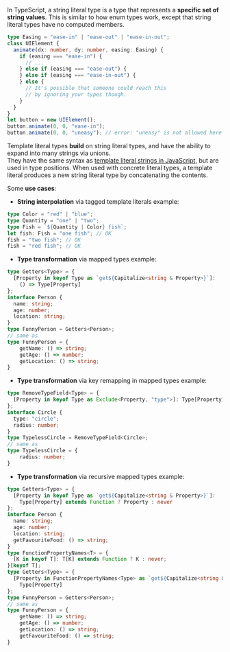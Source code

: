 In TypeScript, a string literal type is a type that represents a **specific set of string values**. This is similar to how enum types work, except that string literal types have no computed members.
```typescript
type Easing = "ease-in" | "ease-out" | "ease-in-out";
class UIElement {
  animate(dx: number, dy: number, easing: Easing) {
    if (easing === "ease-in") {
      // ...
    } else if (easing === "ease-out") {
    } else if (easing === "ease-in-out") {
    } else {
      // It's possible that someone could reach this
      // by ignoring your types though.
    }
  }
}
let button = new UIElement();
button.animate(0, 0, "ease-in");
button.animate(0, 0, "uneasy"); // error: "uneasy" is not allowed here
```
Template literal types **build** on string literal types, and have the ability to expand into many strings via unions.<br />
They have the same syntax as [template literal strings in JavaScript](../javascript/template-literal-strings.md), but are used in type positions. When used with concrete literal types, a template literal produces a new string literal type by concatenating the contents. 


Some **use cases**:

- **String interpolation** via tagged template literals
example: 
```typescript
type Color = "red" | "blue";
type Quantity = "one" | "two";
type Fish = `${Quantity | Color} fish`;
let fish: Fish = "one fish"; // OK
fish = "two fish"; // OK
fish = "red fish"; // OK
```

- **Type transformation** via mapped types
example: 
```typescript
type Getters<Type> = {
  [Property in keyof Type as `get${Capitalize<string & Property>}`]:
    () => Type[Property]
};
interface Person {
  name: string;
  age: number;
  location: string;
}
type FunnyPerson = Getters<Person>;
// same as
type FunnyPerson = {
    getName: () => string;
    getAge: () => number;
    getLocation: () => string;
}
```

- **Type transformation** via key remapping in mapped types
example: 
```typescript
type RemoveTypeField<Type> = {
  [Property in keyof Type as Exclude<Property, "type">]: Type[Property]
};
interface Circle {
  type: "circle";
  radius: number;
}
type TypelessCircle = RemoveTypeField<Circle>;
// same as
type TypelessCircle = {
    radius: number;
}
```

- **Type transformation** via recursive mapped types
example: 
```typescript
type Getters<Type> = {
  [Property in keyof Type as `get${Capitalize<string & Property>}`]:
    Type[Property] extends Function ? Property : never
};
interface Person {
  name: string;
  age: number;
  location: string;
  getFavouriteFood: () => string;
}
type FunctionPropertyNames<T> = {
  [K in keyof T]: T[K] extends Function ? K : never;
}[keyof T];
type Getters<Type> = {
  [Property in FunctionPropertyNames<Type> as `get${Capitalize<string & Property>}`]:
    Type[Property]
};
type FunnyPerson = Getters<Person>;
// same as
type FunnyPerson = {
    getName: () => string;
    getAge: () => number;
    getLocation: () => string;
    getFavouriteFood: () => string;
}
```